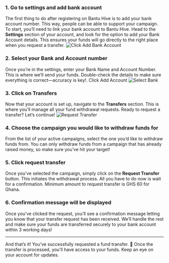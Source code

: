 ### 1. Go to settings and add bank account

The first thing to do after registering on Bantu Hive is to add your bank account number. This way, people can be able to support your campaign. To start, you’ll need to link your bank account to Bantu Hive. Head to the **Settings** section of your account, and look for the option to add your Bank Account details. This ensures your funds will go directly to the right place when you request a transfer.
![Click Add Bank Account](/guides/bankaccount.png#markdown-bankaccount)

### 2. Select your Bank and Account number

Once you’re in the settings, enter your Bank Name and Account Number. This is where we’ll send your funds. Double-check the details to make sure everything is correct—accuracy is key!. Click Add Account
![Select Bank](/guides/selectbank.png#markdown-selectbank)

### 3. Click on Transfers

Now that your account is set up, navigate to the **Transfers** section. This is where you’ll manage all your fund withdrawal requests. Ready to request a transfer? Let’s continue!
![Request Transfer](/guides/Transferspage.png#markdown-transferspage)

### 4. Choose the campaign you would like to withdraw funds for

From the list of your active campaigns, select the one you’d like to withdraw funds from. You can only withdraw funds from a campaign that has already raised money, so make sure you’ve hit your target!

### 5. Click request transfer

Once you've selected the campaign, simply click on the **Request Transfer** button. This initiates the withdrawal process. All you have to do now is wait for a confirmation. Minimum amount to request transfer is GHS 60 for Ghana.

### 6. Confirmation message will be displayed

Once you’ve clicked the request, you’ll see a confirmation message letting you know that your transfer request has been received. We’ll handle the rest and make sure your funds are transferred securely to your bank account within 3 working days!

---

And that’s it! You’ve successfully requested a fund transfer. 💸 Once the transfer is processed, you’ll have access to your funds. Keep an eye on your account for updates.
